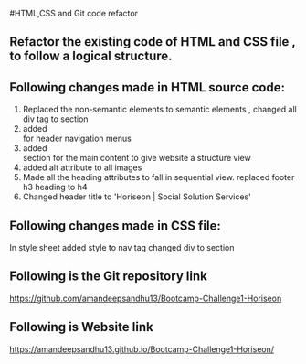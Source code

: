 #HTML,CSS and Git code refactor

## Refactor the existing code of HTML and CSS file , to follow a logical structure.

## Following changes made in HTML source code:

1. Replaced the non-semantic elements to semantic elements , changed all div tag to section
2. added <nav> for header navigation menus
3. added <Main> section for the main content to give website a structure view
4. added alt attribute to all images 
5. Made all the heading attributes to fall in sequential view. replaced footer h3 heading to h4 
6. Changed header title to 'Horiseon | Social Solution Services'

## Following changes made in CSS file:

In style sheet added style to nav tag
changed div to section 

## Following is the Git repository link

https://github.com/amandeepsandhu13/Bootcamp-Challenge1-Horiseon

## Following is Website link

https://amandeepsandhu13.github.io/Bootcamp-Challenge1-Horiseon/


